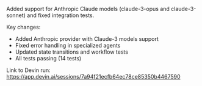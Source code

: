 Added support for Anthropic Claude models (claude-3-opus and claude-3-sonnet) and fixed integration tests.

Key changes:
- Added Anthropic provider with Claude-3 models support
- Fixed error handling in specialized agents
- Updated state transitions and workflow tests
- All tests passing (14 tests)

Link to Devin run: https://app.devin.ai/sessions/7a94f21ecfb64ec78ce85350b4467590
